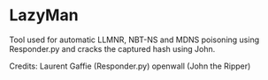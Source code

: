 # LazyMan

Tool used for automatic LLMNR, NBT-NS and MDNS poisoning using Responder.py and cracks the captured hash using John.

Credits:
Laurent Gaffie (Responder.py)
openwall (John the Ripper)
